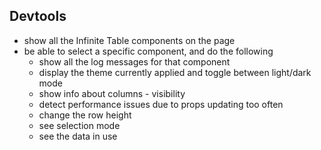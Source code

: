## Devtools

 - show all the Infinite Table components on the page
 - be able to select a specific component, and do the following
   - show all the log messages for that component
   - display the theme currently applied and toggle between light/dark mode
   - show info about columns - visibility
   - detect performance issues due to props updating too often
   - change the row height
   - see selection mode
   - see the data in use